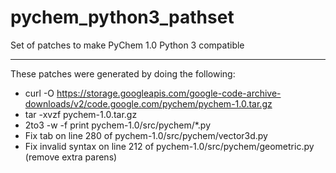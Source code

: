 # pychem_python3_pathset
Set of patches to make PyChem 1.0 Python 3 compatible

<hr>
These patches were generated by doing the following:

* curl -O https://storage.googleapis.com/google-code-archive-downloads/v2/code.google.com/pychem/pychem-1.0.tar.gz
* tar -xvzf pychem-1.0.tar.gz 
* 2to3 -w -f print pychem-1.0/src/pychem/*.py
* Fix tab on line 280 of pychem-1.0/src/pychem/vector3d.py
* Fix invalid syntax on line 212 of pychem-1.0/src/pychem/geometric.py (remove extra parens)
